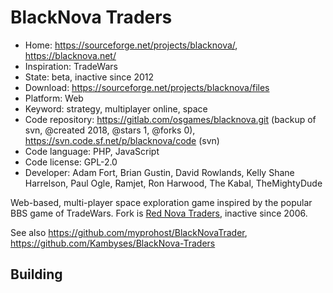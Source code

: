 # BlackNova Traders

- Home: https://sourceforge.net/projects/blacknova/, https://blacknova.net/
- Inspiration: TradeWars
- State: beta, inactive since 2012
- Download: https://sourceforge.net/projects/blacknova/files
- Platform: Web
- Keyword: strategy, multiplayer online, space
- Code repository: https://gitlab.com/osgames/blacknova.git (backup of svn, @created 2018, @stars 1, @forks 0), https://svn.code.sf.net/p/blacknova/code (svn)
- Code language: PHP, JavaScript
- Code license: GPL-2.0
- Developer: Adam Fort, Brian Gustin, David Rowlands, Kelly Shane Harrelson, Paul Ogle, Ramjet, Ron Harwood, The Kabal, TheMightyDude

Web-based, multi-player space exploration game inspired by the popular BBS game of TradeWars.
Fork is [Red Nova Traders](https://sourceforge.net/projects/rednova/), inactive since 2006.

See also https://github.com/myprohost/BlackNovaTrader, https://github.com/Kambyses/BlackNova-Traders

## Building
